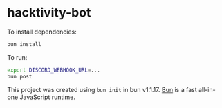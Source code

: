 # hacktivity-bot

To install dependencies:

```bash
bun install
```

To run:

```bash
export DISCORD_WEBHOOK_URL=...
bun post
```

This project was created using `bun init` in bun v1.1.17. [Bun](https://bun.sh) is a fast all-in-one JavaScript runtime.
